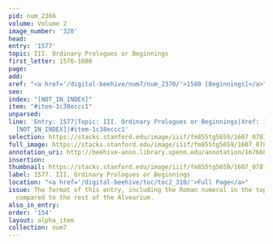 ```yaml
---
pid: num_2366
volume: Volume 2
image_number: '320'
head:
entry: '1577'
topic: III. Ordinary Prologues or Beginnings
first_letter: 1576-1600
page:
add:
xref: "<a href='/digital-beehive/num7/num_2370/'>1580 [Beginnings]</a>"
see:
index: "[NOT_IN_INDEX]"
item: "#item-1c38eccc1"
unparsed:
line: 'Entry: 1577|Topic: III. Ordinary Prologues or Beginnings|Xref: 1580 [Beginnings]|Index:
  [NOT_IN_INDEX]|#item-1c38eccc1'
selection: https://stacks.stanford.edu/image/iiif/fm855tg5659/1607_0787/864,1417,2877,751/full/0/default.jpg
full_image: https://stacks.stanford.edu/image/iiif/fm855tg5659/1607_0787/full/full/0/default.jpg
annotation_uri: http://beehive-anno.library.upenn.edu/annotation/1676660788145
insertion:
thumbnail: https://stacks.stanford.edu/image/iiif/fm855tg5659/1607_0787/864,1417,600,180/250,/0/default.jpg
label: 1577. III. Ordinary Prologues or Beginnings
location: "<a href='/digital-beehive/toc/toc2_310/'>Full Page</a>"
issue: The format of this entry, including the Roman numeral in the topic, is unusual
  compared to the rest of the Alvearium.
also_in_entry:
order: '154'
layout: alpha_item
collection: num7
---
```

